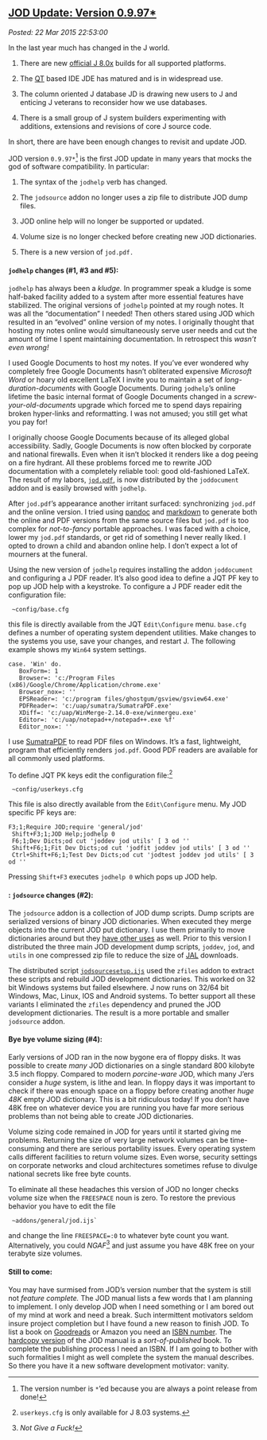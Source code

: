 
[JOD Update: Version 0.9.97\*](https://bakerjd99.wordpress.com/2015/03/22/jod-update-version-0-9-97/) 
-----------------------------------------------------------------------------------------------------

*Posted: 22 Mar 2015 22:53:00*

In the last year much has changed in the J world.

1.  There are new [official J 8.0x](https://www.jsoftware.com/stable.htm)
    builds for all supported platforms.

2.  The [QT](https://www.qt.io/download/) based IDE JDE has matured and
    is in widespread use.

3.  The column oriented J database JD is drawing new users to J and
    enticing J veterans to reconsider how we use databases.

4.  There is a small group of J system builders experimenting with
    additions, extensions and revisions of core J source code.

In short, there are have been enough changes to revisit and update JOD.

JOD version `0.9.97*`[^a4946] is the first JOD update in many years that
mocks the god of software compatibility. In particular:

1.  The syntax of the `jodhelp` verb has changed.

2.  The `jodsource` addon no longer uses a zip file to distribute JOD
    dump files.

3.  JOD online help will no longer be supported or updated.

4.  Volume size is no longer checked before creating new JOD
    dictionaries.

5.  There is a new version of `jod.pdf.`

#### `jodhelp` changes (\#1, \#3 and \#5):

`jodhelp` has always been a *kludge.* In programmer speak a kludge is
some half-baked facility added to a system after more essential features
have stabilized. The original versions of `jodhelp` pointed at my rough
notes. It was all the “documentation” I needed! Then others stared using
JOD which resulted in an “evolved” online version of my notes. I
originally thought that hosting my notes online would simultaneously
serve user needs and cut the amount of time I spent maintaining
documentation. In retrospect this *wasn’t even wrong!*

I used Google Documents to host my notes. If you’ve ever wondered why
completely free Google Documents hasn’t obliterated expensive *Microsoft
Word* or hoary old excellent LaTeX I invite you to maintain a set of
*long-duration-documents* with Google Documents. During `jodhelp`’s
online lifetime the basic internal format of Google Documents changed in
a *screw-your-old-documents* upgrade which forced me to spend days
repairing broken hyper-links and reformatting. I was not amused; you
still get what you pay for!

I originally choose Google Documents because of its alleged global
accessibility. Sadly, Google Documents is now often blocked by corporate
and national firewalls. Even when it isn’t blocked it renders like a dog
peeing on a fire hydrant. All these problems forced me to rewrite JOD
documentation with a completely reliable tool: good old-fashioned LaTeX.
The result of my labors,
[`jod.pdf`](https://app.box.com/shared/gajfu50gc0), is now distributed
by the `joddocument` addon and is easily browsed with `jodhelp`.

After `jod.pdf`’s appearance another irritant surfaced: synchronizing
`jod.pdf` and the online version. I tried using
[pandoc](https://pandoc.org/) and
[markdown](https://daringfireball.net/projects/markdown/) to generate
both the online and PDF versions from the same source files but
`jod.pdf` is too complex for *not-to-fancy* portable approaches. I was
faced with a choice, lower my `jod.pdf` standards, or get rid of
something I never really liked. I opted to drown a child and abandon
online help. I don’t expect a lot of mourners at the funeral.

Using the new version of `jodhelp` requires installing the addon
`joddocument` and configuring a J PDF reader. It’s also good idea to
define a JQT PF key to pop up JOD help with a keystroke. To configure a
J PDF reader edit the configuration file:

     ~config/base.cfg

this file is directly available from the JQT `Edit\Configure` menu.
`base.cfg` defines a number of operating system dependent utilities.
Make changes to the systems you use, save your changes, and restart J.
The following example shows my `Win64` system settings.

    case. 'Win' do.   
       BoxForm=: 1   
       Browser=: 'c:/Program Files (x86)/Google/Chrome/Application/chrome.exe'   
       Browser_nox=: ''   
       EPSReader=: 'c:/program files/ghostgum/gsview/gsview64.exe'   
       PDFReader=: 'c:/uap/sumatra/SumatraPDF.exe'   
       XDiff=: 'c:/uap/WinMerge-2.14.0-exe/winmergeu.exe'   
       Editor=: 'c:/uap/notepad++/notepad++.exe %f'   
       Editor_nox=: '' 

I use [SumatraPDF](https://www.sumatrapdfreader.org/free-pdf-reader.html)
to read PDF files on Windows. It’s a fast, lightweight, program that
efficiently renders `jod.pdf`. Good PDF readers are available for all
commonly used platforms.

To define JQT PK keys edit the configuration file:[^b4946]

     ~config/userkeys.cfg 

This file is also directly available from the `Edit\Configure` menu. My JOD
specific PF keys are:

    F3;1;Require JOD;require 'general/jod' 
     Shift+F3;1;JOD Help;jodhelp 0 
     F6;1;Dev Dicts;od cut 'joddev jod utils' [ 3 od '' 
     Shift+F6;1;Fit Dev Dicts;od cut 'jodfit joddev jod utils' [ 3 od '' 
     Ctrl+Shift+F6;1;Test Dev Dicts;od cut 'jodtest joddev jod utils' [ 3 od '' 

Pressing `Shift+F3` executes `jodhelp 0` which pops up JOD help.

#### : `jodsource` changes (\#2):

The `jodsource` addon is a collection of JOD dump scripts. Dump scripts
are serialized versions of binary JOD dictionaries. When executed they
merge objects into the current JOD put dictionary. I use them primarily
to move dictionaries around but they [have other
uses](https://github.com/bakerjd99/joddumps) as well. Prior to this
version I distributed the three main JOD development dump scripts,
`joddev`, `jod`, and `utils` in one compressed zip file to reduce the
size of [JAL](https://www.jsoftware.com/jwiki/JAL) downloads.

The distributed script
[`jodsourcesetup.ijs`](https://github.com/bakerjd99/jod/blob/master/jodsource/jodsourcesetup.ijs)
used the `zfiles` addon to extract these scripts and rebuild JOD
development dictionaries. This worked on 32 bit Windows systems but
failed elsewhere. J now runs on 32/64 bit Windows, Mac, Linux, IOS and
Android systems. To better support all these variants I eliminated the
`zfiles` dependency and pruned the JOD development dictionaries. The
result is a more portable and smaller `jodsource` addon.

#### Bye bye volume sizing (\#4):

Early versions of JOD ran in the now bygone era of floppy disks. It was
possible to create *many* JOD dictionaries on a single standard 800
kilobyte 3.5 inch floppy. Compared to modern *porcine-ware* JOD, which
many J’ers consider a *huge* system, is lithe and lean. In floppy days
it was important to check if there was enough space on a floppy before
creating another *huge 48K* empty JOD dictionary. This is a bit
ridiculous today! If you don’t have 48K free on whatever device you are
running you have far more serious problems than not being able to create
JOD dictionaries.

Volume sizing code remained in JOD for years until it started giving me
problems. Returning the size of very large network volumes can be
time-consuming and there are serious portability issues. Every operating
system calls different facilities to return volume sizes. Even worse,
security settings on corporate networks and cloud architectures
sometimes refuse to divulge national secrets like free byte counts.

To eliminate all these headaches this version of JOD no longer checks
volume size when the `FREESPACE` noun is zero. To restore the previous
behavior you have to edit the file

     ~addons/general/jod.ijs`

and change the line `FREESPACE=:0` to whatever byte count you want.
Alternatively, you could *NGAF*[^c4946] and just assume you have 48K free on
your terabyte size volumes.

#### Still to come:

You may have surmised from JOD’s version number that the system is still
not *feature complete.* The JOD manual lists a few words that I am
planning to implement. I only develop JOD when I need something or I am
bored out of my mind at work and need a break. Such intermittent
motivators seldom insure project completion but I have found a new
reason to finish JOD. To list a book on
[Goodreads](https://www.goodreads.com/bakerjd99) or Amazon you need an
[ISBN number](https://www.isbn-international.org/). The [hardcopy
version](https://www.lulu.com/spotlight/bakerjd99) of the JOD manual is a
*sort-of-published* book. To complete the publishing process I need an
ISBN. If I am going to bother with such formalities I might as well
complete the system the manual describes. So there you have it a new
software development motivator: vanity.

[^a4946]: The version number is `*`’ed because you are always a point
    release from done!

[^b4946]: `userkeys.cfg` is only available for J 8.03 systems.

[^c4946]: *Not Give a Fuck!*
